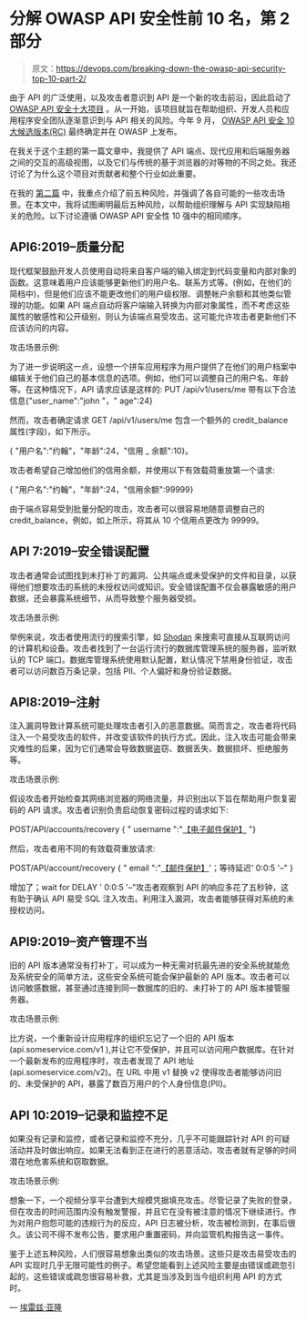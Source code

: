 # 分解 OWASP API 安全性前 10 名，第 2 部分

> 原文：<https://devops.com/breaking-down-the-owasp-api-security-top-10-part-2/>

由于 API 的广泛使用，以及攻击者意识到 API 是一个新的攻击前沿，因此启动了 [OWASP API 安全十大项目](https://www.owasp.org/index.php/OWASP_API_Security_Project#tab=Main) 。从一开始，该项目就旨在帮助组织、开发人员和应用程序安全团队逐渐意识到与 API 相关的风险。今年 9 月， [OWASP API 安全 10 大候选版本(RC)](https://github.com/OWASP/API-Security/raw/master/2019/en/dist/owasp-api-security-top-10.pdf) 最终确定并在 OWASP 上发布。

在我关于这个主题的第一篇文章[](https://www.checkmarx.com/blog/why-you-need-api-security)中，我提供了 API 端点、现代应用和后端服务器之间的交互的高级视图，以及它们与传统的基于浏览器的对等物的不同之处。我还讨论了为什么这个项目对贡献者和整个行业如此重要。

在我的 [第二篇](https://devops.com/breaking-down-the-owasp-api-security-top-10-part-1/) 中，我重点介绍了前五种风险，并强调了各自可能的一些攻击场景。在本文中，我将试图阐明最后五种风险，以帮助组织理解与 API 实现缺陷相关的危险。以下讨论遵循 OWASP API 安全性 10 强中的相同顺序。

## **API6:2019–质量分配**

现代框架鼓励开发人员使用自动将来自客户端的输入绑定到代码变量和内部对象的函数。这意味着用户应该能够更新他们的用户名、联系方式等。(例如，在他们的简档中)，但是他们应该不能更改他们的用户级权限、调整帐户余额和其他类似管理的功能。如果 API 端点自动将客户端输入转换为内部对象属性，而不考虑这些属性的敏感性和公开级别，则认为该端点易受攻击。这可能允许攻击者更新他们不应该访问的内容。

攻击场景示例:

为了进一步说明这一点，设想一个拼车应用程序为用户提供了在他们的用户档案中编辑关于他们自己的基本信息的选项。例如，他们可以调整自己的用户名、年龄等。在这种情况下，API 请求应该是这样的: PUT /api/v1/users/me 带有以下合法信息{"user_name":"john "，" age":24}

然而，攻击者确定请求 GET /api/v1/users/me 包含一个额外的 credit_balance 属性(字段)，如下所示。

{ "用户名":"约翰"，"年龄":24，"信用 _ 余额":10}。

攻击者希望自己增加他们的信用余额，并使用以下有效载荷重放第一个请求:

{ "用户名":"约翰"，"年龄":24，"信用余额":99999}

由于端点容易受到批量分配的攻击，攻击者可以很容易地随意调整自己的 credit_balance，例如，如上所示，将其从 10 个信用点更改为 99999。

## **API 7:2019–安全错误配置**

攻击者通常会试图找到未打补丁的漏洞、公共端点或未受保护的文件和目录，以获得他们想要攻击的系统的未授权访问或知识。安全错误配置不仅会暴露敏感的用户数据，还会暴露系统细节，从而导致整个服务器受损。

攻击场景示例:

举例来说，攻击者使用流行的搜索引擎，如 [Shodan](https://www.shodan.io/) 来搜索可直接从互联网访问的计算机和设备。攻击者找到了一台运行流行的数据库管理系统的服务器，监听默认的 TCP 端口。数据库管理系统使用默认配置，默认情况下禁用身份验证，攻击者可以访问数百万条记录，包括 PII、个人偏好和身份验证数据。

## **API8:2019–注射**

注入漏洞导致计算系统可能处理攻击者引入的恶意数据。简而言之，攻击者将代码注入一个易受攻击的软件，并改变该软件的执行方式。因此，注入攻击可能会带来灾难性的后果，因为它们通常会导致数据盗窃、数据丢失、数据损坏、拒绝服务等。

攻击场景示例:

假设攻击者开始检查其网络浏览器的网络流量，并识别出以下旨在帮助用户恢复密码的 API 请求。攻击者识别负责启动恢复密码过程的请求如下:

POST/API/accounts/recovery { " username ":"[【电子邮件保护】](/cdn-cgi/l/email-protection) "}

然后，攻击者用不同的有效载荷重放请求:

POST/API/account/recovery { " email ":"[【邮件保护】](/cdn-cgi/l/email-protection)'；等待延迟' 0:0:5 '–" }

增加了；wait for DELAY ' 0:0:5 '–"攻击者观察到 API 的响应多花了五秒钟，这有助于确认 API 易受 SQL 注入攻击。利用注入漏洞，攻击者能够获得对系统的未授权访问。

## **API9:2019–资产管理不当**

旧的 API 版本通常没有打补丁，可以成为一种无需对抗最先进的安全系统就能危及系统安全的简单方法，这些安全系统可能会保护最新的 API 版本。攻击者可以访问敏感数据，甚至通过连接到同一数据库的旧的、未打补丁的 API 版本接管服务器。

攻击场景示例:

比方说，一个重新设计应用程序的组织忘记了一个旧的 API 版本(api.someservice.com/v1 ),并让它不受保护，并且可以访问用户数据库。在针对一个最新发布的应用程序时，攻击者发现了 API 地址(api.someservice.com/v2)。在 URL 中用 v1 替换 v2 使得攻击者能够访问旧的、未受保护的 API，暴露了数百万用户的个人身份信息(PII)。

## **API 10:2019–记录和监控不足**

如果没有记录和监控，或者记录和监控不充分，几乎不可能跟踪针对 API 的可疑活动并及时做出响应。如果无法看到正在进行的恶意活动，攻击者就有足够的时间潜在地危害系统和窃取数据。

攻击场景示例:

想象一下，一个视频分享平台遭到大规模凭据填充攻击。尽管记录了失败的登录，但在攻击的时间范围内没有触发警报，并且它在没有被注意的情况下继续进行。作为对用户抱怨可能的违规行为的反应，API 日志被分析，攻击被检测到，在事后很久。该公司不得不发布公告，要求用户重置密码，并向监管机构报告这一事件。

鉴于上述五种风险，人们很容易想象出类似的攻击场景。这些只是攻击易受攻击的 API 实现时几乎无限可能性的例子。希望您能看到上述风险主要是由错误或疏忽引起的，这些错误或疏忽很容易补救，尤其是当涉及到当今组织利用 API 的方式时。

— [埃雷兹·亚隆](https://devops.com/author/erez-yalon/)